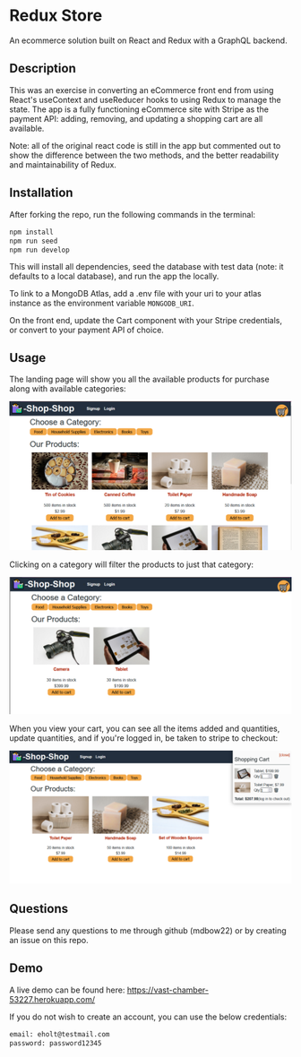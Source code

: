 # Redux Store

An ecommerce solution built on React and Redux with a GraphQL backend.

## Description

This was an exercise in converting an eCommerce front end from using React's useContext and useReducer hooks to using Redux to manage the state. The app is a fully functioning eCommerce site with Stripe as the payment API: adding, removing, and updating a shopping cart are all available.

Note: all of the original react code is still in the app but commented out to show the difference between the two methods, and the better readability and maintainability of Redux.

## Installation

After forking the repo, run the following commands in the terminal:

    npm install
    npm run seed
    npm run develop

This will install all dependencies, seed the database with test data (note: it defaults to a local database), and run the app the locally.

To link to a MongoDB Atlas, add a .env file with your uri to your atlas instance as the environment variable ``MONGODB_URI``.

On the front end, update the Cart component with your Stripe credentials, or convert to your payment API of choice.

## Usage

The landing page will show you all the available products for purchase along with available categories:

![screenshot of landing page](./screenshots/landing-page.PNG)

Clicking on a category will filter the products to just that category:

![screenshot of products filtered by electronics](./screenshots/category.png)

When you view your cart, you can see all the items added and quantities, update quantities, and if you're logged in, be taken to stripe to checkout:

![screenshot of page with cart visible](./screenshots/open-cart.png)

## Questions

Please send any questions to me through github (mdbow22) or by creating an issue on this repo.

## Demo

A live demo can be found here: https://vast-chamber-53227.herokuapp.com/

If you do not wish to create an account, you can use the below credentials:

    email: eholt@testmail.com
    password: password12345